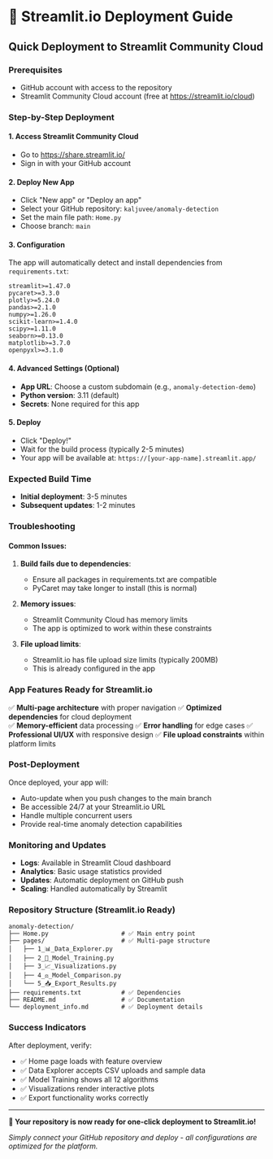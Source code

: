# 🚀 Streamlit.io Deployment Guide

## Quick Deployment to Streamlit Community Cloud

### Prerequisites
- GitHub account with access to the repository
- Streamlit Community Cloud account (free at https://streamlit.io/cloud)

### Step-by-Step Deployment

#### 1. Access Streamlit Community Cloud
- Go to https://share.streamlit.io/
- Sign in with your GitHub account

#### 2. Deploy New App
- Click "New app" or "Deploy an app"
- Select your GitHub repository: `kaljuvee/anomaly-detection`
- Set the main file path: `Home.py`
- Choose branch: `main`

#### 3. Configuration
The app will automatically detect and install dependencies from `requirements.txt`:
```
streamlit>=1.47.0
pycaret>=3.3.0
plotly>=5.24.0
pandas>=2.1.0
numpy>=1.26.0
scikit-learn>=1.4.0
scipy>=1.11.0
seaborn>=0.13.0
matplotlib>=3.7.0
openpyxl>=3.1.0
```

#### 4. Advanced Settings (Optional)
- **App URL**: Choose a custom subdomain (e.g., `anomaly-detection-demo`)
- **Python version**: 3.11 (default)
- **Secrets**: None required for this app

#### 5. Deploy
- Click "Deploy!" 
- Wait for the build process (typically 2-5 minutes)
- Your app will be available at: `https://[your-app-name].streamlit.app/`

### Expected Build Time
- **Initial deployment**: 3-5 minutes
- **Subsequent updates**: 1-2 minutes

### Troubleshooting

#### Common Issues:
1. **Build fails due to dependencies**: 
   - Ensure all packages in requirements.txt are compatible
   - PyCaret may take longer to install (this is normal)

2. **Memory issues**:
   - Streamlit Community Cloud has memory limits
   - The app is optimized to work within these constraints

3. **File upload limits**:
   - Streamlit.io has file upload size limits (typically 200MB)
   - This is already configured in the app

### App Features Ready for Streamlit.io
✅ **Multi-page architecture** with proper navigation
✅ **Optimized dependencies** for cloud deployment  
✅ **Memory-efficient** data processing
✅ **Error handling** for edge cases
✅ **Professional UI/UX** with responsive design
✅ **File upload constraints** within platform limits

### Post-Deployment
Once deployed, your app will:
- Auto-update when you push changes to the main branch
- Be accessible 24/7 at your Streamlit.io URL
- Handle multiple concurrent users
- Provide real-time anomaly detection capabilities

### Monitoring and Updates
- **Logs**: Available in Streamlit Cloud dashboard
- **Analytics**: Basic usage statistics provided
- **Updates**: Automatic deployment on GitHub push
- **Scaling**: Handled automatically by Streamlit

### Repository Structure (Streamlit.io Ready)
```
anomaly-detection/
├── Home.py                    # ✅ Main entry point
├── pages/                     # ✅ Multi-page structure
│   ├── 1_📊_Data_Explorer.py
│   ├── 2_🤖_Model_Training.py
│   ├── 3_📈_Visualizations.py
│   ├── 4_⚖️_Model_Comparison.py
│   └── 5_📥_Export_Results.py
├── requirements.txt           # ✅ Dependencies
├── README.md                  # ✅ Documentation
└── deployment_info.md         # ✅ Deployment details
```

### Success Indicators
After deployment, verify:
- ✅ Home page loads with feature overview
- ✅ Data Explorer accepts CSV uploads and sample data
- ✅ Model Training shows all 12 algorithms
- ✅ Visualizations render interactive plots
- ✅ Export functionality works correctly

---

**🎯 Your repository is now ready for one-click deployment to Streamlit.io!**

*Simply connect your GitHub repository and deploy - all configurations are optimized for the platform.*

